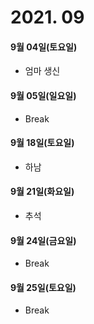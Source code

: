 # 2021. 09

#### 9월 04일(토요일)

- 엄마 생신

#### 9월 05일(일요일)

- Break

#### 9월 18일(토요일)

- 하남

#### 9월 21일(화요일)

- 추석

#### 9월 24일(금요일)

- Break

#### 9월 25일(토요일)

- Break
